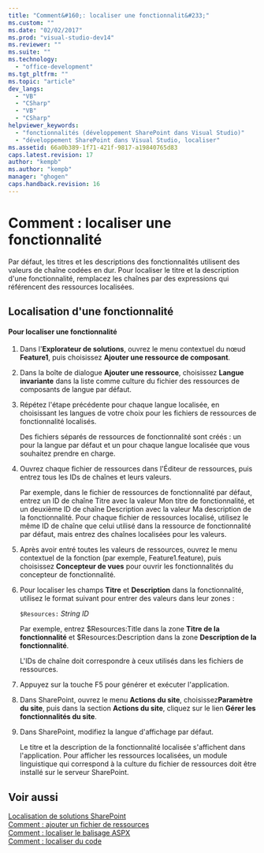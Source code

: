 ```yaml
---
title: "Comment&#160;: localiser une fonctionnalit&#233;"
ms.custom: ""
ms.date: "02/02/2017"
ms.prod: "visual-studio-dev14"
ms.reviewer: ""
ms.suite: ""
ms.technology: 
  - "office-development"
ms.tgt_pltfrm: ""
ms.topic: "article"
dev_langs: 
  - "VB"
  - "CSharp"
  - "VB"
  - "CSharp"
helpviewer_keywords: 
  - "fonctionnalités (développement SharePoint dans Visual Studio)"
  - "développement SharePoint dans Visual Studio, localiser"
ms.assetid: 66a0b389-1f71-421f-9817-a19840765d83
caps.latest.revision: 17
author: "kempb"
ms.author: "kempb"
manager: "ghogen"
caps.handback.revision: 16
---
```

# Comment&#160;: localiser une fonctionnalit&#233;
  Par défaut, les titres et les descriptions des fonctionnalités utilisent des valeurs de chaîne codées en dur.  Pour localiser le titre et la description d'une fonctionnalité, remplacez les chaînes par des expressions qui référencent des ressources localisées.  
  
## Localisation d'une fonctionnalité  
  
#### Pour localiser une fonctionnalité  
  
1.  Dans l'**Explorateur de solutions**, ouvrez le menu contextuel du nœud **Feature1**, puis choisissez **Ajouter une ressource de composant**.  
  
2.  Dans la boîte de dialogue **Ajouter une ressource**, choisissez **Langue invariante** dans la liste comme culture du fichier des ressources de composants de langue par défaut.  
  
3.  Répétez l'étape précédente pour chaque langue localisée, en choisissant les langues de votre choix pour les fichiers de ressources de fonctionnalité localisés.  
  
     Des fichiers séparés de ressources de fonctionnalité sont créés : un pour la langue par défaut et un pour chaque langue localisée que vous souhaitez prendre en charge.  
  
4.  Ouvrez chaque fichier de ressources dans l'Éditeur de ressources, puis entrez tous les IDs de chaînes et leurs valeurs.  
  
     Par exemple, dans le fichier de ressources de fonctionnalité par défaut, entrez un ID de chaîne Titre avec la valeur Mon titre de fonctionnalité, et un deuxième ID de chaîne Description avec la valeur Ma description de la fonctionnalité.  Pour chaque fichier de ressources localisé, utilisez le même ID de chaîne que celui utilisé dans la ressource de fonctionnalité par défaut, mais entrez des chaînes localisées pour les valeurs.  
  
5.  Après avoir entré toutes les valeurs de ressources, ouvrez le menu contextuel de la fonction \(par exemple, Feature1.feature\), puis choisissez **Concepteur de vues** pour ouvrir les fonctionnalités du concepteur de fonctionnalité.  
  
6.  Pour localiser les champs **Titre** et **Description** dans la fonctionnalité, utilisez le format suivant pour entrer des valeurs dans leur zones :  
  
     `$Resources:` *String ID*  
  
     Par exemple, entrez $Resources:Title dans la zone **Titre de la fonctionnalité** et $Resources:Description dans la zone **Description de la fonctionnalité**.  
  
     L'IDs de chaîne doit correspondre à ceux utilisés dans les fichiers de ressources.  
  
7.  Appuyez sur la touche F5 pour générer et exécuter l'application.  
  
8.  Dans SharePoint, ouvrez le menu **Actions du site**, choisissez**Paramètre du site**, puis dans la section **Actions du site**, cliquez sur le lien **Gérer les fonctionnalités du site**.  
  
9. Dans SharePoint, modifiez la langue d'affichage par défaut.  
  
     Le titre et la description de la fonctionnalité localisée s'affichent dans l'application.  Pour afficher les ressources localisées, un module linguistique qui correspond à la culture du fichier de ressources doit être installé sur le serveur SharePoint.  
  
## Voir aussi  
 [Localisation de solutions SharePoint](../sharepoint/localizing-sharepoint-solutions.md)   
 [Comment : ajouter un fichier de ressources](../sharepoint/how-to-add-a-resource-file.md)   
 [Comment : localiser le balisage ASPX](../sharepoint/how-to-localize-aspx-markup.md)   
 [Comment : localiser du code](../sharepoint/how-to-localize-code.md)  
  
  